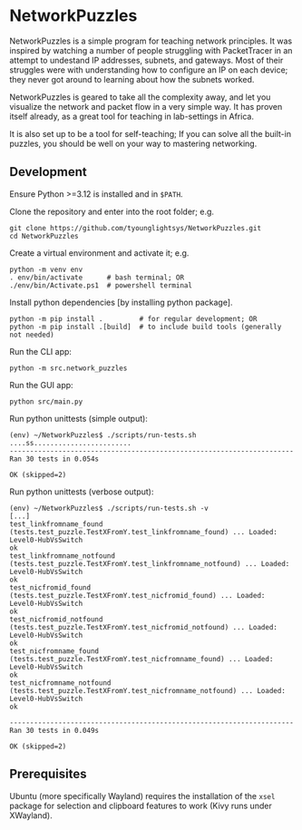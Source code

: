 # NetworkPuzzles

NetworkPuzzles is a simple program for teaching network principles. It was inspired by watching a number of people struggling with PacketTracer in an attempt to undestand IP addresses, subnets, and gateways. Most of their struggles were with understanding how to configure an IP on each device; they never got around to learning about how the subnets worked.

NetworkPuzzles is geared to take all the complexity away, and let you visualize the network and packet flow in a very simple way. It has proven itself already, as a great tool for teaching in lab-settings in Africa.

It is also set up to be a tool for self-teaching; If you can solve all the built-in puzzles, you should be well on your way to mastering networking.

## Development

Ensure Python >=3.12 is installed and in `$PATH`.

Clone the repository and enter into the root folder; e.g.
```shell
git clone https://github.com/tyounglightsys/NetworkPuzzles.git
cd NetworkPuzzles
```

Create a virtual environment and activate it; e.g.
```shell
python -m venv env
. env/bin/activate      # bash terminal; OR
./env/bin/Activate.ps1  # powershell terminal
```

Install python dependencies [by installing python package].
```shell
python -m pip install .         # for regular development; OR
python -m pip install .[build]  # to include build tools (generally not needed)
```

Run the CLI app:
```shell
python -m src.network_puzzles
```

Run the GUI app:
```shell
python src/main.py
```

Run python unittests (simple output):
```
(env) ~/NetworkPuzzles$ ./scripts/run-tests.sh
....ss........................
----------------------------------------------------------------------
Ran 30 tests in 0.054s

OK (skipped=2)
```

Run python unittests (verbose output):
```
(env) ~/NetworkPuzzles$ ./scripts/run-tests.sh -v
[...]
test_linkfromname_found (tests.test_puzzle.TestXFromY.test_linkfromname_found) ... Loaded: Level0-HubVsSwitch
ok
test_linkfromname_notfound (tests.test_puzzle.TestXFromY.test_linkfromname_notfound) ... Loaded: Level0-HubVsSwitch
ok
test_nicfromid_found (tests.test_puzzle.TestXFromY.test_nicfromid_found) ... Loaded: Level0-HubVsSwitch
ok
test_nicfromid_notfound (tests.test_puzzle.TestXFromY.test_nicfromid_notfound) ... Loaded: Level0-HubVsSwitch
ok
test_nicfromname_found (tests.test_puzzle.TestXFromY.test_nicfromname_found) ... Loaded: Level0-HubVsSwitch
ok
test_nicfromname_notfound (tests.test_puzzle.TestXFromY.test_nicfromname_notfound) ... Loaded: Level0-HubVsSwitch
ok

----------------------------------------------------------------------
Ran 30 tests in 0.049s

OK (skipped=2)
```


## Prerequisites

Ubuntu (more specifically Wayland) requires the installation of the `xsel`
package for selection and clipboard features to work (Kivy runs under XWayland).